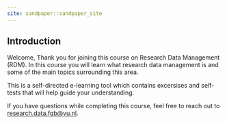 ```yaml
---
site: sandpaper::sandpaper_site
---
```


## Introduction

Welcome, 
Thank you for joining this course on Research Data Management (RDM). 
In this course you will learn what research data management is 
and some of the main topics surrounding this area. 

This is a self-directed e-learning tool which contains excersises and 
self-tests that will help guide your understanding. 

If you have questions while completing this course, feel free to reach out to 
research.data.fgb@vu.nl. 


[workbench]: https://carpentries.github.io/sandpaper-docs


